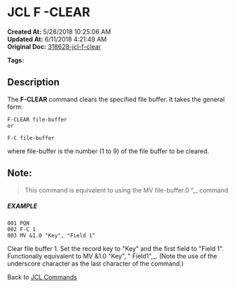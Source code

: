 # JCL F -CLEAR

**Created At:** 5/28/2018 10:25:06 AM  
**Updated At:** 6/11/2018 4:21:49 AM  
**Original Doc:** [318628-jcl-f-clear](https://docs.jbase.com/45792-jcl/318628-jcl-f-clear)  

**Tags:**
<badge text='file' vertical='middle' />
<badge text='buffer' vertical='middle' />
<badge text='jcl' vertical='middle' />

## Description 

The **F-CLEAR** command clears the specified file buffer. It takes the general form:

```
F-CLEAR file-buffer
or
```

```
F-C file-buffer
```

where file-buffer is the number (1 to 9) of the file buffer to be cleared.



## Note: 


> This command is equivalent to using the MV file-buffer.0 ",\_ command




##### EXAMPLE

```
001 PQN
002 F-C 1
003 MV &1.0 "Key", "Field 1"
```

Clear file buffer 1. Set the record key to "Key" and the first field to "Field 1". Functionally equivalent to MV &1.0 "Key", " Field1",\_. (Note the use of the underscore character as the last character of the command.)



Back to [JCL Commands](jcl-commands)
